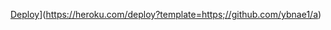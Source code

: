[Deploy](https://www.herokucdn.com/deploy/button.svg)](https://heroku.com/deploy?template=https;//github.com/ybnae1/a)
